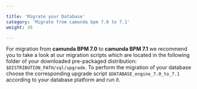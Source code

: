 ```yaml
---

title: 'Migrate your Database'
category: 'Migrate from camunda bpm 7.0 to 7.1'
weight: 30

---
```



For migration from **camunda BPM 7.0** to **camunda BPM 7.1** we recommend you to take a look at our migration scripts which are located in the following folder of your downloaded pre-packaged distribution: `$DISTRIBUTION_PATH/sql/upgrade`. To perform the migration of your database choose the corresponding upgrade script `$DATABASE_engine_7.0_to_7.1` according to your database platform and run it.